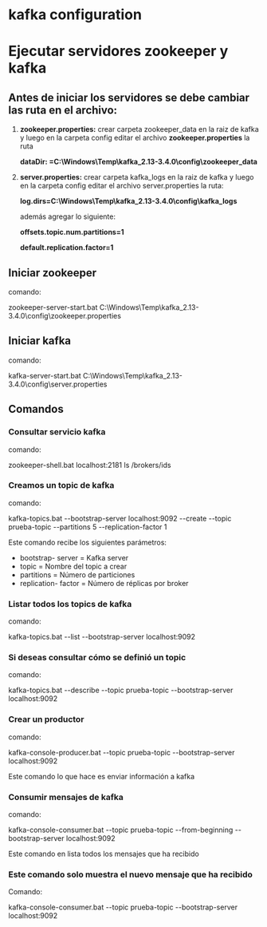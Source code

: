 # kafka configuration

# Ejecutar servidores zookeeper y kafka
## Antes de iniciar los servidores se debe cambiar las ruta en el archivo:

1. **zookeeper.properties:** crear carpeta zookeeper_data en la raiz de kafka y luego en la carpeta config editar el archivo **zookeeper.properties** la ruta
    
    **dataDir: =C:\Windows\Temp\kafka_2.13-3.4.0\config\zookeeper_data**
    
2. **server.properties:** crear carpeta kafka_logs en la raiz de kafka y luego en la carpeta config editar el archivo server.properties la ruta:
    
    **log.dirs=C:\Windows\Temp\kafka_2.13-3.4.0\config\kafka_logs**
    
    además agregar lo siguiente:
    
    **offsets.topic.num.partitions=1**
    
    **default.replication.factor=1**

## Iniciar zookeeper

comando:

zookeeper-server-start.bat C:\Windows\Temp\kafka_2.13-3.4.0\config\zookeeper.properties

## Iniciar kafka

comando:

kafka-server-start.bat C:\Windows\Temp\kafka_2.13-3.4.0\config\server.properties

## Comandos
### Consultar servicio kafka

comando:

zookeeper-shell.bat localhost:2181 ls /brokers/ids

### Creamos un topic de kafka

comando:

kafka-topics.bat --bootstrap-server localhost:9092 --create --topic prueba-topic --partitions 5 --replication-factor 1

Este comando recibe los siguientes parámetros:

- bootstrap- server = Kafka server
- topic = Nombre del topic a crear
- partitions = Número de particiones
- replication- factor = Número de réplicas por broker

### Listar todos los topics de kafka
comando:

kafka-topics.bat --list --bootstrap-server localhost:9092

### Si deseas consultar cómo se definió un topic
comando:

kafka-topics.bat --describe --topic prueba-topic --bootstrap-server localhost:9092

### Crear un productor
comando:

kafka-console-producer.bat --topic prueba-topic --bootstrap-server localhost:9092

Este comando lo que hace es enviar información a kafka

### Consumir mensajes de kafka
comando:

kafka-console-consumer.bat --topic prueba-topic --from-beginning --bootstrap-server localhost:9092

Este comando en lista todos los mensajes que ha recibido

### Este comando solo muestra el nuevo mensaje que ha recibido
Comando:

kafka-console-consumer.bat --topic prueba-topic --bootstrap-server localhost:9092
